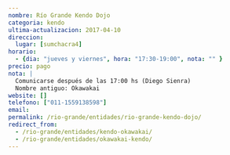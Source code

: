 ```yaml
---
nombre: Río Grande Kendo Dojo
categoria: kendo
ultima-actualizacion: 2017-04-10
direccion: 
  lugar: [sumchacra4]
horario: 
  - {dia: "jueves y viernes", hora: "17:30-19:00", nota: "" }
precio: pago
nota: | 
  Comunicarse después de las 17:00 hs (Diego Sienra)
  Nombre antiguo: Okawakai
website: []
telefono: ["011-1559138598"]
email: 
permalink: /rio-grande/entidades/rio-grande-kendo-dojo/
redirect_from:
  - /rio-grande/entidades/kendo-okawakai/
  - /rio-grande/entidades/okawakai-kendo/
---
```


